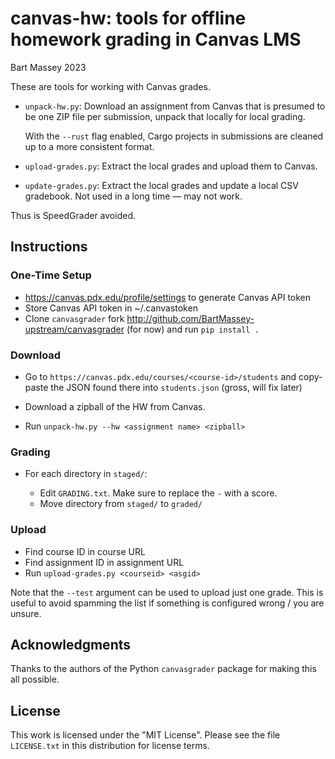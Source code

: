 # canvas-hw: tools for offline homework grading in Canvas LMS
Bart Massey 2023

These are tools for working with Canvas grades.

* `unpack-hw.py`: Download an assignment from Canvas that is
  presumed to be one ZIP file per submission, unpack that
  locally for local grading.
  
  With the `--rust` flag enabled, Cargo projects in
  submissions are cleaned up to a more consistent format.

* `upload-grades.py`: Extract the local grades and upload
  them to Canvas.

* `update-grades.py`: Extract the local grades and update a
  local CSV gradebook. Not used in a long time — may not work.

Thus is SpeedGrader avoided.

## Instructions

### One-Time Setup

* https://canvas.pdx.edu/profile/settings to generate Canvas
  API token
* Store Canvas API token in ~/.canvastoken
* Clone `canvasgrader` fork
  http://github.com/BartMassey-upstream/canvasgrader (for
  now) and run `pip install .`


### Download

* Go to `https://canvas.pdx.edu/courses/<course-id>/students` and
  copy-paste the JSON found there into `students.json`
  (gross, will fix later)

* Download a zipball of the HW from Canvas.

* Run `unpack-hw.py --hw <assignment name> <zipball>`

### Grading

* For each directory in `staged/`:

  * Edit `GRADING.txt`. Make sure to replace the `-` with a
    score.
  * Move directory from `staged/` to `graded/`

### Upload

* Find course ID in course URL
* Find assignment ID in assignment URL
* Run `upload-grades.py <courseid> <asgid>`

Note that the `--test` argument can be used to upload just
one grade. This is useful to avoid spamming the list if
something is configured wrong / you are unsure.

## Acknowledgments

Thanks to the authors of the Python `canvasgrader` package
for making this all possible.

## License

This work is licensed under the "MIT License". Please see the file
`LICENSE.txt` in this distribution for license terms.
